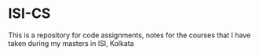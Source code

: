 # ISI-CS
This is a repository for code assignments, notes for the courses that I have taken during my masters in ISI, Kolkata
